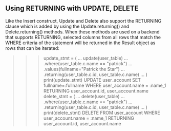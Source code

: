 ## Using RETURNING with UPDATE, DELETE
Like the Insert construct, Update and Delete also support the RETURNING clause which is added by using the Update.returning() and Delete.returning() methods. When these methods are used on a backend that supports RETURNING, selected columns from all rows that match the WHERE criteria of the statement will be returned in the Result object as rows that can be iterated:

>>> update_stmt = (
...     update(user_table)
...     .where(user_table.c.name == "patrick")
...     .values(fullname="Patrick the Star")
...     .returning(user_table.c.id, user_table.c.name)
... )
>>> print(update_stmt)
UPDATE user_account SET fullname=:fullname
WHERE user_account.name = :name_1
RETURNING user_account.id, user_account.name
>>> delete_stmt = (
...     delete(user_table)
...     .where(user_table.c.name == "patrick")
...     .returning(user_table.c.id, user_table.c.name)
... )
>>> print(delete_stmt)
DELETE FROM user_account
WHERE user_account.name = :name_1
RETURNING user_account.id, user_account.name